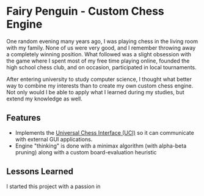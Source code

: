 # Fairy Penguin - Custom Chess Engine
One random evening many years ago, I was playing chess in the living room with my family. None of us were very good, and I remember throwing away a completely winning position. What followed was a slight obsession with the game where I spent most of my free time playing online, founded the high school chess club, and on occasion, participated in local tournaments.

After entering university to study computer science, I thought what better way to combine my interests than to create my own custom chess engine. Not only would I be able to apply what I learned during my studies, but extend my knowledge as well.


## Features
- Implements the [Universal Chess Interface (UCI)](https://www.shredderchess.com/chess-features/uci-universal-chess-interface.html) so it can communicate with external GUI applications.
- Engine "thinking" is done with a minimax algorithm (with alpha-beta pruning) along with a custom board-evaluation heuristic

## Lessons Learned
I started this project with a passion in 

